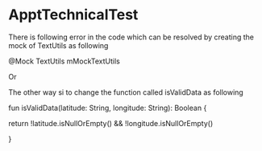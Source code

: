 # ApptTechnicalTest
There is following error in the code
which can be resolved by creating the mock of TextUtils as following 

@Mock
TextUtils mMockTextUtils
    
Or

The other way si to change the function called isValidData as following 

fun isValidData(latitude: String, longitude: String): Boolean {

return !latitude.isNullOrEmpty() && !longitude.isNullOrEmpty()

}

